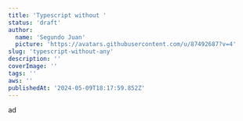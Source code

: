 ```yaml
---
title: 'Typescript without '
status: 'draft'
author:
  name: 'Segundo Juan'
  picture: 'https://avatars.githubusercontent.com/u/87492687?v=4'
slug: 'typescript-without-any'
description: ''
coverImage: ''
tags: ''
aws: ''
publishedAt: '2024-05-09T18:17:59.852Z'
---
```


ad